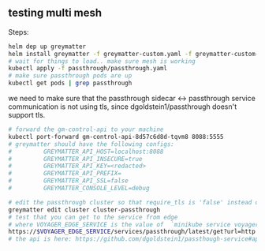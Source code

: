 ## testing multi mesh

Steps:

```bash
helm dep up greymatter
helm install greymatter -f greymatter-custom.yaml -f greymatter-custom-secrets.yaml -f greymatter-custom-minikube.yaml --name gm --replace
# wait for things to load.. make sure mesh is working
kubectl apply -f passthrough/passthrough.yaml
# make sure passthrough pods are up
kubectl get pods | grep passthrough
```

we need to make sure that the passthrough sidecar <-> passthrough service communication is not using tls, since dgoldstein1/passthrough doesn't support tls.

```bash
# forward the gm-control-api to your machine
kubectl port-forward gm-control-api-8d57c6d8d-tqvm8 8088:5555
# greymatter should have the following configs:
#         GREYMATTER_API_HOST=localhost:8088
#         GREYMATTER_API_INSECURE=true
#         GREYMATTER_API_KEY=<redacted>
#         GREYMATTER_API_PREFIX=
#         GREYMATTER_API_SSL=false
#         GREYMATTER_CONSOLE_LEVEL=debug

# edit the passthrough cluster so that require_tls is 'false' instead of 'true'
greymatter edit cluster cluster-passthrough
# test that you can get to the service from edge
# where VOYAGER_EDGE_SERVICE is the value of  `minikube service voyager-edge --https=true`
https://$VOYAGER_EDGE_SERVICE/services/passthrough/latest/get?url=http://google.com/
# the api is here: https://github.com/dgoldstein1/passthough-service#api
```